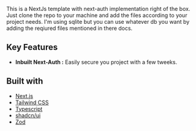This is a NextJs template with next-auth implementation right of the box.
Just clone the repo to your machine and add the files according to your project needs.
I'm using sqlite but you can use whatever db you want by adding the reqiured files mentioned in there docs.

## Key Features

- **Inbuilt Next-Auth :** Easily secure you project with a few tweeks.

## Built with

- [Next.js](https://nextjs.org/)
- [Tailwind CSS](https://tailwindcss.com/)
- [Typescript](https://www.typescriptlang.org/)
- [shadcn/ui](https://ui.shadcn.com/)
- [Zod](https://zod.dev/)
